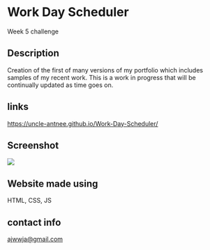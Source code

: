 # Work Day Scheduler 

Week 5 challenge

## Description

Creation of the first of many versions of my portfolio which includes samples of my recent work. This is a work in progress that will be continually updated as time goes on.

## links

https://uncle-antnee.github.io/Work-Day-Scheduler/


## Screenshot

<img src=./assets/Images/screenshot.jpg />

## Website made using
HTML, CSS, JS

## contact info
ajwwja@gmail.com
